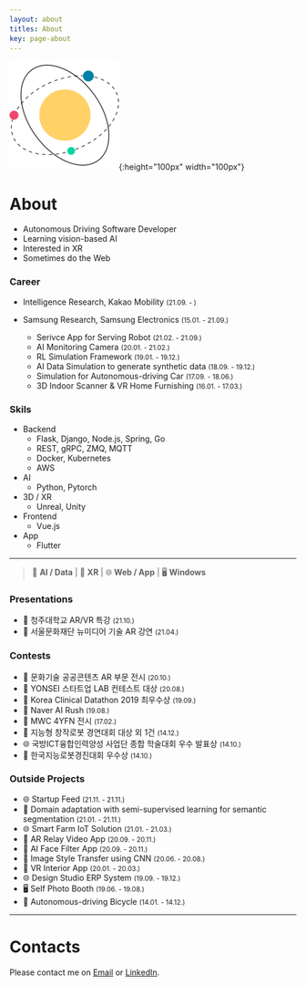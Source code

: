 ```yaml
---
layout: about
titles: About
key: page-about
---
```


![hi-space](/assets/android-chrome-192x192.png){:height="100px" width="100px"}

# About

- Autonomous Driving Software Developer
- Learning vision-based AI
- Interested in XR
- Sometimes do the Web

### Career

- Intelligence Research, Kakao Mobility <small>(21.09. - )</small>

- Samsung Research, Samsung Electronics <small>(15.01. - 21.09.)</small>
  - Serivce App for Serving Robot <small> (21.02. - 21.09.) </small>
  - AI Monitoring Camera <small> (20.01. - 21.02.) </small>
  - RL Simulation Framework <small> (19.01. - 19.12.) </small>
  - AI Data Simulation to generate synthetic data <small> (18.09. - 19.12.) </small>
  - Simulation for Autonomous-driving Car <small> (17.09. - 18.06.) </small>
  - 3D Indoor Scanner & VR Home Furnishing <small> (16.01. - 17.03.) </small>

### Skils

- Backend
  - Flask, Django, Node.js, Spring, Go
  - REST, gRPC, ZMQ, MQTT
  - Docker, Kubernetes
  - AWS
- AI
  - Python, Pytorch
- 3D / XR
  - Unreal, Unity
- Frontend
  - Vue.js
- App
  - Flutter

---

> 🤖 **AI / Data** | 🥽 **XR** | 🌐 **Web / App** | 🖥️ **Windows**

### Presentations

- 🥽 청주대학교 AR/VR 특강 <small>(21.10.)</small>
- 🥽 서울문화재단 뉴미디어 기술 AR 강연 <small>(21.04.)</small>

### Contests

- 🥽 문화기술 공공콘텐츠 AR 부문 전시 <small> (20.10.) </small>
- 🥽 YONSEI 스타트업 LAB 컨테스트 대상 <small> (20.08.) </small>
- 🤖 Korea Clinical Datathon 2019 최우수상 <small> (19.09.) </small>
- 🤖 Naver AI Rush <small> (19.08.) </small>
- 🥽 MWC 4YFN 전시 <small> (17.02.) </small>
- 🤖 지능형 창작로봇 경연대회 대상 외 1건 <small> (14.12.) </small>
- 🌐 국방ICT융합인력양성 사업단 종합 학술대회 우수 발표상 <small> (14.10.) </small>
- 🤖 한국지능로봇경진대회 우수상 <small> (14.10.) </small>

### Outside Projects

- 🌐 Startup Feed  <small> (21.11. - 21.11.) </small>
- 🤖 Domain adaptation with semi-supervised learning for semantic segmentation <small> (21.01. - 21.11.) </small>
- 🌐 Smart Farm IoT Solution <small> (21.01. - 21.03.) </small>
- 🥽 AR Relay Video App <small> (20.09. - 20.11.) </small>
- 🤖 AI Face Filter App <small> (20.09. - 20.11.) </small>
- 🤖 Image Style Transfer using CNN <small> (20.06. - 20.08.) </small>
- 🥽 VR Interior App <small> (20.01. - 20.03.) </small>
- 🌐 Design Studio ERP System <small> (19.09. - 19.12.) </small>
- 🖥️ Self Photo Booth <small> (19.06. - 19.08.) </small>
- 🤖 Autonomous-driving Bicycle <small> (14.01. - 14.12.) </small>

---

# Contacts

Please contact me on [Email](mailto:hispace.j@gmail.com) or [LinkedIn](https://www.linkedin.com/in/yoo-lee/).
